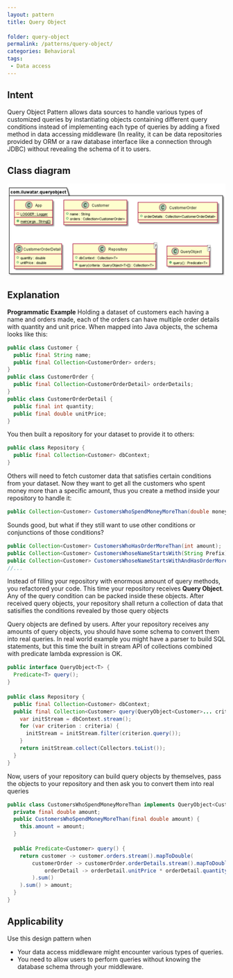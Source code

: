 ```yaml
---
layout: pattern
title: Query Object

folder: query-object
permalink: /patterns/query-object/
categories: Behavioral
tags:
 - Data access
---
```


## Intent
Query Object Pattern allows data sources to handle various types of customized queries by instantiating objects containing different query conditions instead of implementing each type of queries by adding a fixed method in data accessing middleware (In reality, it can be data repositories provided by ORM or a raw database interface like a connection through JDBC) without revealing the schema of it to users. 


## Class diagram
![alt text](./etc/query_object.PNG "Query Object Pattern")

## Explanation
**Programmatic Example**
Holding a dataset of customers each having a name and orders made, each of the orders can have multiple order details with quantity and unit price. When mapped into Java objects, the schema looks like this:</br>

```java
public class Customer {
  public final String name;
  public final Collection<CustomerOrder> orders;
}
public class CustomerOrder {
  public final Collection<CustomerOrderDetail> orderDetails;
}
public class CustomerOrderDetail {
  public final int quantity;
  public final double unitPrice;
}
```
You then built a repository for your dataset to provide it to others:</br>
```java
public class Repository {
  public final Collection<Customer> dbContext;
}
```
Others will need to fetch customer data that satisfies certain conditions from your dataset. Now they want to get all the customers who spent money more than a specific amount, thus you create a method inside your repository to handle it:
```java
public Collection<Customer> CustomersWhoSpendMoneyMoreThan(double money);
```
Sounds good, but what if they still want to use other conditions or conjunctions of those conditions?
```java
public Collection<Customer> CustomersWhoHasOrderMoreThan(int amount);
public Collection<Customer> CustomersWhoseNameStartsWith(String Prefix);
public Collection<Customer> CustomersWhoseNameStartsWithAndHasOrderMoreThan(String Prefix, int amount);
//...
```
Instead of filling your repository with enormous amount of query methods, you refactored your code. This time your repository receives **Query Object**. Any of the query condition can be packed inside these objects. After received query objects, your repository shall return a collection of data that satisifies the conditions revealed by those query objects</br>

Query objects are defined by users. After your repository receives any amounts of query objects, you should have some schema to convert them into real queries. In real world example you might have a parser to build SQL statements, but this time the built in stream API of collections combined with predicate lambda expression is OK.
```java
public interface QueryObject<T> {
  Predicate<T> query();
}

public class Repository {
  public final Collection<Customer> dbContext;
  public final Collection<Customer> query(QueryObject<Customer>... criteria) {
    var initStream = dbContext.stream();
    for (var criterion : criteria) {
      initStream = initStream.filter(criterion.query());
    }
    return initStream.collect(Collectors.toList());
  }
}
```
Now, users of your repository can build query objects by themselves, pass the objects to your repository and then ask you to convert them into real queries
```java
public class CustomersWhoSpendMoneyMoreThan implements QueryObject<Customer> {
  private final double amount;
  public CustomersWhoSpendMoneyMoreThan(final double amount) {
    this.amount = amount;
  }
  
  public Predicate<Customer> query() {
    return customer -> customer.orders.stream().mapToDouble(
        customerOrder -> customerOrder.orderDetails.stream().mapToDouble(
            orderDetail -> orderDetail.unitPrice * orderDetail.quantity
        ).sum()
    ).sum() > amount;
  }
}
```

## Applicability
Use this design pattern when

* Your data access middleware might encounter various types of queries.
* You need to allow users to perform queries without knowing the database schema through your middleware.
